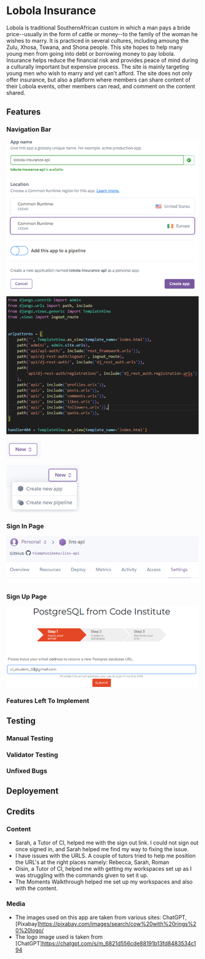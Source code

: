 # Lobola Insurance

Lobola is traditional SouthernAfrican custom in which a man pays a bride price--usually in the form of cattle or money--to the family of the woman he wishes to marry. It is practiced in several cultures, including amoung the Zulu, Xhosa, Tswana, and Shona people. This site hopes to help many young men from going into debt or borrowing money to pay lobola. Insurance helps reduce the financial risk and provides peace of mind during a culturally important but expensive process. The site is mainly targeting young men who wish to marry and yet can't afford. The site does not only offer insurance, but also a platform where members can share content of their Lobola events, other members can read, and comment on the content shared.



## Features

### Navigation Bar

![alt text](image-3.png)

![alt text](image.png)


![alt text](image-1.png)

![alt text](image-2.png)


### Sign In Page

![alt text](image-4.png)

### Sign Up Page

![alt text](image-5.png)




### Features Left To Implement


## Testing

### Manual Testing



### Validator Testing



### Unfixed Bugs


## Deployement



## Credits

### Content
* Sarah, a Tutor of CI, helped me with the sign out link. I could not sign out once signed in, and Sarah helped me find my way to fixing the issue.
* I have issues with the URLS. A couple of tutors tried to help me position the URL's at the right places namely: Rebecca, Sarah, Roman
* Oisin, a Tutor of CI, helped me with getting my workspaces set up as I was struggling with the commands given to set it up.
* The Moments Walkthrough helped me set up my workspaces and also with the content.


### Media
* The images used on this app are taken from various sites: ChatGPT, [Pixabay]https://pixabay.com/images/search/cow%20with%20rings%20%20logo/
* The logo image used is taken from [ChatGPT]https://chatgpt.com/s/m_6821d556cde88191b13fd8483534c194



